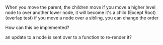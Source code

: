 When you move the parent, the children move
if you move a higher level node to  over another lower node, it will become it's a child (Except Root) (overlap test)
if you move a node over a sibling, you can change the order

How can this be implemented?

an update to a node is sent over to a function to re-render it?
